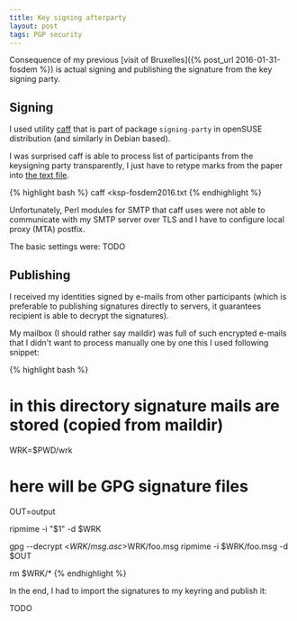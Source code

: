 ```yaml
---
title: Key signing afterparty
layout: post
tags: PGP security
---
```


Consequence of my previous [visit of Bruxelles]({% post_url 2016-01-31-fosdem %})
is actual signing and publishing the signature from the key signing party.

## Signing

I used utility [caff](https://wiki.debian.org/caff) that is part of package
`signing-party` in openSUSE distribution (and similarly in Debian based).

I was surprised caff is able to process list of participants from the
keysigning party transparently, I just have to retype marks from the paper into
[the text file](https://ksp.fosdem.org/files/ksp-fosdem2016.txt).

{% highlight bash %}
caff <key id> <ksp-fosdem2016.txt
{% endhighlight %}

Unfortunately, Perl modules for SMTP that caff uses were not able to
communicate with my SMTP server over TLS and I have to configure local proxy
(MTA) postfix.

The basic settings were:
TODO

## Publishing

I received my identities signed by e-mails from other participants (which is
preferable to publishing signatures directly to servers, it guarantees
recipient is able to decrypt the signatures). 

My mailbox (I should rather say maildir) was full of such encrypted e-mails
that I didn't want to process manually one by one this I used following
snippet:

{% highlight bash %}
# in this directory signature mails are stored (copied from maildir)
WRK=$PWD/wrk

# here will be GPG signature files
OUT=output

ripmime -i "$1" -d $WRK

gpg --decrypt <$WRK/msg.asc >$WRK/foo.msg
ripmime -i $WRK/foo.msg -d $OUT

rm $WRK/*
{% endhighlight %}

In the end, I had to import the signatures to my keyring and publish it:

TODO
